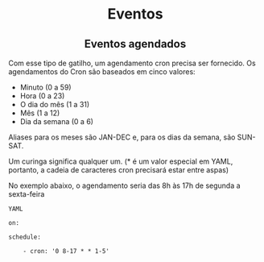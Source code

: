 <h1 align=center>Eventos</h1>

<h2 align=center>Eventos agendados</h2>

Com esse tipo de gatilho, um agendamento cron precisa ser fornecido. Os agendamentos do Cron são baseados em cinco valores:
* Minuto (0 a 59)
* Hora (0 a 23)
* O dia do mês (1 a 31)
* Mês (1 a 12)
* Dia da semana (0 a 6)

Aliases para os meses são JAN-DEC e, para os dias da semana, são SUN-SAT.

Um curinga significa qualquer um. (* é um valor especial em YAML, portanto, a cadeia de caracteres cron precisará estar entre aspas)

No exemplo abaixo, o agendamento seria das 8h às 17h de segunda a sexta-feira

`YAML`

    on:

    schedule:

        - cron: '0 8-17 * * 1-5'
